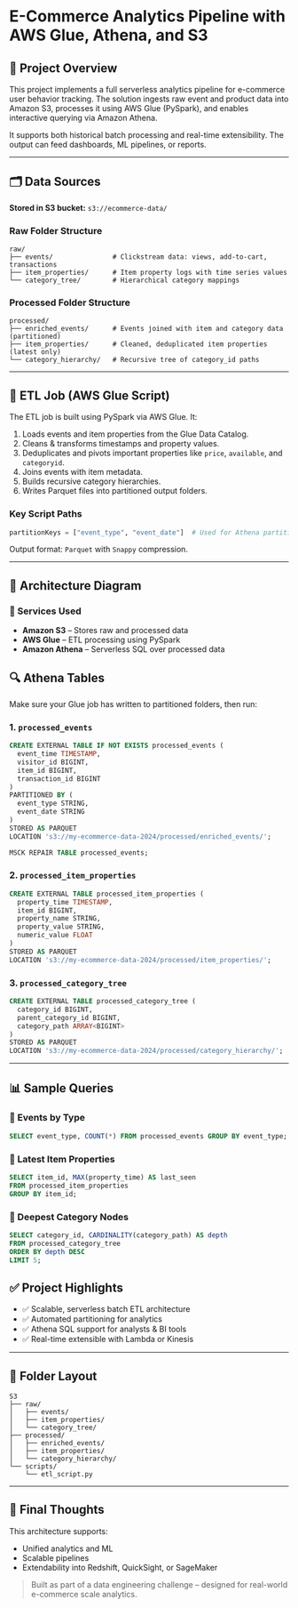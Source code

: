 # E-Commerce Analytics Pipeline with AWS Glue, Athena, and S3

## 📌 Project Overview

This project implements a full serverless analytics pipeline for e-commerce user behavior tracking.&#x20;
The solution ingests raw event and product data into Amazon S3, processes it using AWS Glue (PySpark), and enables interactive querying via Amazon Athena.

It supports both historical batch processing and real-time extensibility.&#x20;
The output can feed dashboards, ML pipelines, or reports.

---

## 🗂️ Data Sources

**Stored in S3 bucket:** `s3://ecommerce-data/`

### Raw Folder Structure

```
raw/
├── events/               # Clickstream data: views, add-to-cart, transactions
├── item_properties/      # Item property logs with time series values
└── category_tree/        # Hierarchical category mappings
```

### Processed Folder Structure

```
processed/
├── enriched_events/      # Events joined with item and category data (partitioned)
├── item_properties/      # Cleaned, deduplicated item properties (latest only)
└── category_hierarchy/   # Recursive tree of category_id paths
```

---

## 🧪 ETL Job (AWS Glue Script)

The ETL job is built using PySpark via AWS Glue. It:

1. Loads events and item properties from the Glue Data Catalog.
2. Cleans & transforms timestamps and property values.
3. Deduplicates and pivots important properties like `price`, `available`, and `categoryid`.
4. Joins events with item metadata.
5. Builds recursive category hierarchies.
6. Writes Parquet files into partitioned output folders.

### Key Script Paths

```python
partitionKeys = ["event_type", "event_date"]  # Used for Athena partition discovery
```

Output format: `Parquet` with `Snappy` compression.

---

## 🧭 Architecture Diagram

### 🔧 Services Used

* **Amazon S3** – Stores raw and processed data
* **AWS Glue** – ETL processing using PySpark
* **Amazon Athena** – Serverless SQL over processed data

## 🔍 Athena Tables

Make sure your Glue job has written to partitioned folders, then run:

### 1. `processed_events`

```sql
CREATE EXTERNAL TABLE IF NOT EXISTS processed_events (
  event_time TIMESTAMP,
  visitor_id BIGINT,
  item_id BIGINT,
  transaction_id BIGINT
)
PARTITIONED BY (
  event_type STRING,
  event_date STRING
)
STORED AS PARQUET
LOCATION 's3://my-ecommerce-data-2024/processed/enriched_events/';

MSCK REPAIR TABLE processed_events;
```

### 2. `processed_item_properties`

```sql
CREATE EXTERNAL TABLE processed_item_properties (
  property_time TIMESTAMP,
  item_id BIGINT,
  property_name STRING,
  property_value STRING,
  numeric_value FLOAT
)
STORED AS PARQUET
LOCATION 's3://my-ecommerce-data-2024/processed/item_properties/';
```

### 3. `processed_category_tree`

```sql
CREATE EXTERNAL TABLE processed_category_tree (
  category_id BIGINT,
  parent_category_id BIGINT,
  category_path ARRAY<BIGINT>
)
STORED AS PARQUET
LOCATION 's3://my-ecommerce-data-2024/processed/category_hierarchy/';
```

---

## 📊 Sample Queries

### 🔸 Events by Type

```sql
SELECT event_type, COUNT(*) FROM processed_events GROUP BY event_type;
```

### 🔸 Latest Item Properties

```sql
SELECT item_id, MAX(property_time) AS last_seen
FROM processed_item_properties
GROUP BY item_id;
```

### 🔸 Deepest Category Nodes

```sql
SELECT category_id, CARDINALITY(category_path) AS depth
FROM processed_category_tree
ORDER BY depth DESC
LIMIT 5;
```

## ✅ Project Highlights

* ✅ Scalable, serverless batch ETL architecture
* ✅ Automated partitioning for analytics
* ✅ Athena SQL support for analysts & BI tools
* ✅ Real-time extensible with Lambda or Kinesis

---

## 📁 Folder Layout

```
S3
├── raw/
│   ├── events/
│   ├── item_properties/
│   └── category_tree/
├── processed/
│   ├── enriched_events/
│   ├── item_properties/
│   └── category_hierarchy/
└── scripts/
    └── etl_script.py
```

---

## 🏁 Final Thoughts

This architecture supports:

* Unified analytics and ML
* Scalable pipelines
* Extendability into Redshift, QuickSight, or SageMaker

> Built as part of a data engineering challenge – designed for real-world e-commerce scale analytics.

